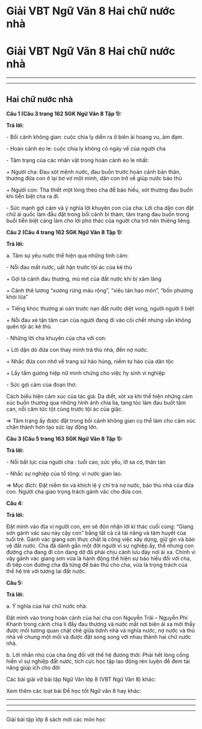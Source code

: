 # Giải VBT Ngữ Văn 8 Hai chữ nước nhà

# Giải VBT Ngữ Văn 8 Hai chữ nước nhà

* * *

* * *

## Hai chữ nước nhà

**Câu 1 (Câu 3 trang 162 SGK Ngữ Văn 8 Tập 1):**

**Trả lời:**

\- Bối cảnh không gian: cuộc chia ly diễn ra ở biên ải hoang vu, ảm đạm. 

\- Hoàn cảnh éo le: cuộc chia ly không có ngày về của người cha 

\- Tâm trạng của các nhân vật trong hoàn cảnh éo le nhất: 

\+ Người cha: Đau xót mệnh nước, đau buồn trước hoàn cảnh bản thân, thương đứa con ở lại bơ vơ một mình, dặn con trở về giúp nước báo thù 

\+ Người con: Tha thiết một lòng theo cha để báo hiếu, xót thương đau buồn khi tiễn biệt cha ra đi. 

\- Sức mạnh gợi cảm và ý nghĩa lời khuyên con của cha: Lời cha dặn con đặt chữ ái quốc làm đầu đặt trong bối cảnh bi thảm, tâm trạng đau buồn trong buổi tiễn biệt càng làm cho lời phó thác của người cha trở nên thiêng liêng. 

**Câu 2 (Câu 4 trang 162 SGK Ngữ Văn 8 Tập 1):**

**Trả lời:**

a. Tâm sự yêu nước thể hiện qua những tình cảm: 

\- Nỗi đau mất nước, uất hận trước tội ác của kẻ thù 

\+ Gợi tả cảnh đau thương, mù mịt của đất nước khi bị xâm lăng 

\+ Cảnh thê lương “xương rừng máu rộng”, “xiêu tán hao mòn”, “bốn phương khói lửa” 

\+ Tiếng khóc thương ai oán trước nạn đất nước diệt vong, người người li biệt 

\+ Nỗi đau xé tận tâm can của người đang đi vào cõi chết nhưng vẫn không quên tội ác kẻ thù. 

\- Những lời cha khuyên của cha với con: 

\+ Lời dặn dò đứa con thay mình trả thù nhà, đền nợ nước. 

\+ Nhắc đứa con nhớ về trang sử hào hùng, niềm tự hào của dân tộc 

\+ Lấy tấm gương hiệp nữ minh chứng cho việc hy sinh vì nghiệp 

\- Sức gợi cảm của đoạn thơ: 

Cách biểu hiện cảm xúc của tác giả: Da diết, xót xa khi thể hiện những cảm xúc buồn thương qua những hình ảnh chia lìa, tang tóc làm đau buốt tâm can, nỗi căm tức tột cùng trước tội ác của giặc. 

⇒ Tâm trạng ấy được đặt trong bối cảnh không gian cụ thể làm cho cảm xúc chân thành hơn tạo sức lay động lớn. 

**Câu 3 (Câu 5 trang 163 SGK Ngữ Văn 8 Tập 1):**

**Trả lời:**

\- Nỗi bất lực của người cha : tuổi cao, sức yếu, lỡ sa cơ, thân tàn 

\- Nhắc sự nghiệp của tổ tông: vì nước gian lao. 

⇒ Mục đích: Đặt niềm tin và khích lệ ý chí trả nợ nước, báo thù nhà của đứa con. Người cha giao trọng trách gánh vác cho đứa con. 

**Câu 4:**

**Trả lời:**

Đặt mình vào địa vị người con, em sẽ đón nhận lời kí thác cuối cùng: “Giang sơn gánh vác sau này cậy con” bằng tất cả cả tài năng và tâm huyết của tuổi trẻ. Gánh vác giang sơn thực chất là công việc xây dựng, giữ gìn và bảo vệ đất nước. Cha đã dành gần một đời người vì sự nghiệp ấy, thế nhưng con đường cha đang đi còn dang dở đã phải chịu cảnh lưu đày nơi ải xa. Chính vì vậy gánh vác giang sơn vừa là hành động thể hiện sự báo hiếu đối với cha, đi tiếp con đường cha đã từng để báo thù cho cha, vừa là trọng trách của thế hệ trẻ với tương lai đất nước. 

**Câu 5:**

**Trả lời:**

a. Ý nghĩa của hai chữ nước nhà: 

Đặt mình vào trong hoàn cảnh của hai cha con Nguyễn Trãi – Nguyễn Phi Khanh trong cảnh chia li đầy đau thương và nước mắt nơi biên ải xa mới thấy được mối tương quan chặt chẽ giữa tidnh nhà và nghĩa nước, nợ nước và thù nhà về chung một mối và được đặt song song với nhau thành hai chữ nước nhà. 

b. Lời nhắn nhủ của cha ông đối với thế hệ đương thời: Phải hết lòng cống hiến vì sự nghiệp đất nước, tích cực học tập lao động rèn luyện để đem tài năng giúp ích cho đời 

Các bài giải vở bài tập Ngữ Văn lớp 8 (VBT Ngữ Văn 8) khác:

Xem thêm các loạt bài Để học tốt Ngữ văn 8 hay khác:

* * *

* * *

* * *

Giải bài tập lớp 8 sách mới các môn học

